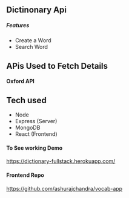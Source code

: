 ## Dictinonary Api

##### Features

- Create a Word
- Search Word

## APis Used to Fetch Details

#### Oxford API

## Tech used

- Node
- Express (Server)
- MongoDB
- React (Frontend)

#### To See working Demo

https://dictionary-fullstack.herokuapp.com/

#### Frontend Repo

https://github.com/ashurajchandra/vocab-app
